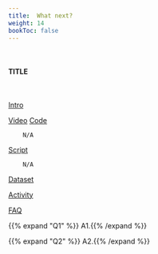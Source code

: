 ```yaml
---
title:  What next?
weight: 14
bookToc: false
---
```

<br>

#### TITLE
<br>

<u> Intro</u>



<u> Video</u>
<u> Code</u>

        N/A

<u> Script</u>

        N/A

<u> Dataset</u>


<u> Activity</u>


<u>FAQ</u>

{{% expand "Q1" %}}
A1.{{% /expand %}}

{{% expand "Q2" %}}
A2.{{% /expand %}}